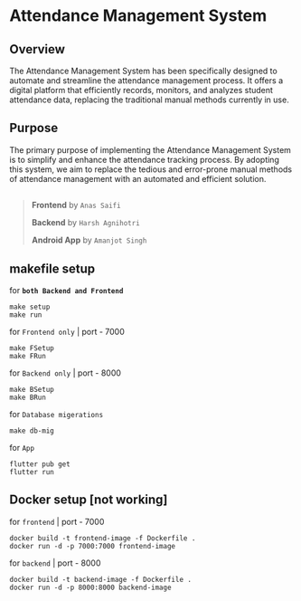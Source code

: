 # Attendance Management System

## Overview
The Attendance Management System has been specifically designed to automate and streamline the attendance management process. It offers a digital platform that efficiently records, monitors, and analyzes student attendance data, replacing the traditional manual methods currently in use.

## Purpose
The primary purpose of implementing the Attendance Management System is to simplify and enhance the attendance tracking process. By adopting this system, we aim to replace the tedious and error-prone manual methods of attendance management with an automated and efficient solution.

##

> __Frontend__ by `Anas Saifi`
>
> __Backend__ by `Harsh Agnihotri`
>
> __Android App__ by `Amanjot Singh`

## makefile setup

for __`both Backend and Frontend`__

``` shell
make setup
make run
```

for `Frontend only` | port - 7000

``` shell
make FSetup
make FRun
``` 

for `Backend only` | port - 8000

``` shell
make BSetup
make BRun
```
for `Database migerations`

``` shell
make db-mig
```

for `App` 

``` shell
flutter pub get
flutter run
```

## Docker setup [not working]

for `frontend` | port - 7000

``` shell
docker build -t frontend-image -f Dockerfile .
docker run -d -p 7000:7000 frontend-image
```

for `backend` | port - 8000

``` shell
docker build -t backend-image -f Dockerfile .
docker run -d -p 8000:8000 backend-image
```
